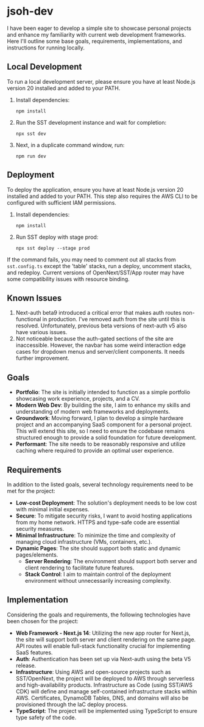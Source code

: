# jsoh-dev

I have been eager to develop a simple site to showcase personal projects and enhance my familiarity with current web development frameworks. Here I'll outline some base goals, requirements, implementations, and instructions for running locally.

## Local Development
To run a local development server, please ensure you have at least Node.js version 20 installed and added to your PATH.

1. Install dependencies:

    ```
    npm install
    ```

2. Run the SST development instance and wait for completion:

    ```
    npx sst dev
    ```

3. Next, in a duplicate command window, run:

    ```
    npm run dev
    ```

## Deployment
To deploy the application, ensure you have at least Node.js version 20 installed and added to your PATH. This step also requires the AWS CLI to be configured with sufficient IAM permissions.

1. Install dependencies:

    ```
    npm install
    ```

2. Run SST deploy with stage prod:

    ```
    npx sst deploy --stage prod
    ```

If the command fails, you may need to comment out all stacks from `sst.config.ts` except the 'table' stacks, run a deploy, uncomment stacks, and redeploy. Current versions of OpenNext/SST/App router may have some compatibility issues with resource binding.

## Known Issues

1. Next-auth beta9 introduced a critical error that makes auth routes non-functional in production. I've removed auth from the site until this is resolved. Unfortunately, previous beta versions of next-auth v5 also have various issues.
2. Not noticeable because the auth-gated sections of the site are inaccessible. However, the navbar has some weird interaction edge cases for dropdown menus and server/client components. It needs further improvement.

## Goals
- **Portfolio**: The site is initially intended to function as a simple portfolio showcasing work experience, projects, and a CV.
- **Modern Web Dev**: By building the site, I aim to enhance my skills and understanding of modern web frameworks and deployments.
- **Groundwork**: Moving forward, I plan to develop a simple hardware project and an accompanying SaaS component for a personal project. This will extend this site, so I need to ensure the codebase remains structured enough to provide a solid foundation for future development.
- **Performant**: The site needs to be reasonably responsive and utilize caching where required to provide an optimal user experience.

## Requirements
In addition to the listed goals, several technology requirements need to be met for the project:

- **Low-cost Deployment**: The solution's deployment needs to be low cost with minimal initial expenses.
- **Secure**: To mitigate security risks, I want to avoid hosting applications from my home network. HTTPS and type-safe code are essential security measures.
- **Minimal Infrastructure**: To minimize the time and complexity of managing cloud infrastructure (VMs, containers, etc.).
- **Dynamic Pages**: The site should support both static and dynamic pages/elements.
  - **Server Rendering**: The environment should support both server and client rendering to facilitate future features.
  - **Stack Control**: I aim to maintain control of the deployment environment without unnecessarily increasing complexity.

## Implementation
Considering the goals and requirements, the following technologies have been chosen for the project:

- **Web Framework - Next.js 14**: Utilizing the new app router for Next.js, the site will support both server and client rendering on the same page. API routes will enable full-stack functionality crucial for implementing SaaS features.
- **Auth**: Authentication has been set up via Next-auth using the beta V5 release.
- **Infrastructure**: Using AWS and open-source projects such as SST/OpenNext, the project will be deployed to AWS through serverless and high-availability products. Infrastructure as Code (using SST/AWS CDK) will define and manage self-contained infrastructure stacks within AWS. Certificates, DynamoDB Tables, DNS, and domains will also be provisioned through the IaC deploy process.
- **TypeScript**: The project will be implemented using TypeScript to ensure type safety of the code.

